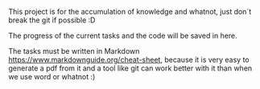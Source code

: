 This project is for the accumulation of knowledge and whatnot, just don´t break the git if possible :D 

The progress of the current tasks and the code will be saved in here.

The tasks must be written in Markdown https://www.markdownguide.org/cheat-sheet, because it is very easy to generate a pdf from it and a tool like git can work better with it than when we use word or whatnot :)